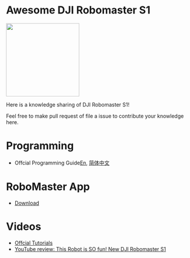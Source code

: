# Awesome DJI Robomaster S1

<img src="https://user-images.githubusercontent.com/799578/59486980-c2312d80-8ead-11e9-8c77-45edfc76d423.jpg" width="200">

Here is a knowledge sharing of DJI Robomaster S1! 

Feel free to make pull request of file a issue to contribute your knowledge here.

# Programming
 - Offcial Programming Guide[En](https://www.dji.com/robomaster-s1/programming-guide), [简体中文](https://www.dji.com/cn/robomaster-s1/programming-guide)

# RoboMaster App
 - [Download](https://www.dji.com/cn/robomaster-s1?site=brandsite&from=homepage)
 
# Videos
 - [Offcial Tutorials](https://www.dji.com/robomaster-s1/video)
 - [YouTube review: This Robot is SO fun! New DJI Robomaster S1](https://youtu.be/mRWe5Kv745Y)
 
 
